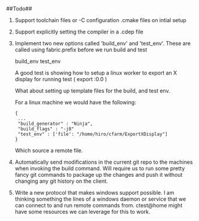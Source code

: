 ##Todo##

1. Support toolchain files or -C configuration .cmake files on intial setup
2. Support explicitly setting the compiler in a .cdep file
3. Implement two new options called 'build_env' and 'test_env'. These
   are called using fabric.prefix before we run build and test

   build_env
   test_env

   A good test is showing how to setup a linux worker to export 
   an X display for running test ( export :0.0 )
   
   What about setting up template files for the build, and test env.

   For a linux machine we would have the following:
   ````
   {
    ...
    "build_generator" : "Ninja",
    "build_flags" : "-j8"
    "test_env" : ['file': "/home/hiro/cfarm/ExportXDisplay"]
   }
   ````
   Which source a remote file.
4. Automatically send modifications in the current git repo to the machines
   when invoking the build command. Will require us to run some pretty fancy
   git commands to package up the changes and push it without changing any git
   history on the client.
5. Write a new protocol that makes windows support possible. I am thinking something
   the lines of a windows daemon or service that we can connect to and run
   remote commands from. ctest@home might have some resources we can leverage
   for this to work.

